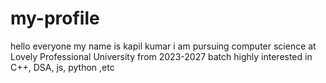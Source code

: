 # my-profile

hello everyone my name is kapil kumar 
i am pursuing computer science at Lovely Professional University from 2023-2027 batch
highly interested in C++, DSA, js, python ,etc 
